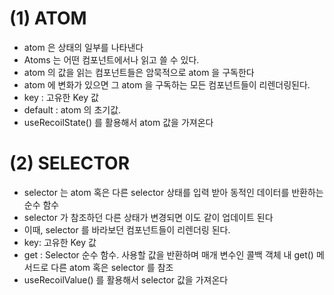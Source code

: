 # (1) ATOM
- atom 은 상태의 일부를 나타낸다
- Atoms 는 어떤 컴포넌트에서나 읽고 쓸 수 있다.
- atom 의 값을 읽는 컴포넌트들은 암묵적으로 atom 을 구독한다
- atom 에 변화가 있으면 그 atom 을 구독하는 모든 컴포넌트들이 리렌더링된다.
- key : 고유한 Key 값
- default : atom 의 초기값.
- useRecoilState() 를 활용해서 atom 값을 가져온다

# (2) SELECTOR 
- selector 는 atom 혹은 다른 selector 상태를 입력 받아 동적인 데이터를 반환하는 순수 함수
- selector 가 참조하던 다른 상태가 변경되면 이도 같이 업데이트 된다
- 이때, selector 를 바라보던 컴포넌트들이 리렌더링 된다.
- key: 고유한 Key 값
- get : Selector 순수 함수. 사용할 값을 반환하며 매개 변수인 콜백 객체 내 get() 메서드로 다른 atom 혹은 selector 를 참조
- useRecoilValue() 를 활용해서 selector 값을 가져온다